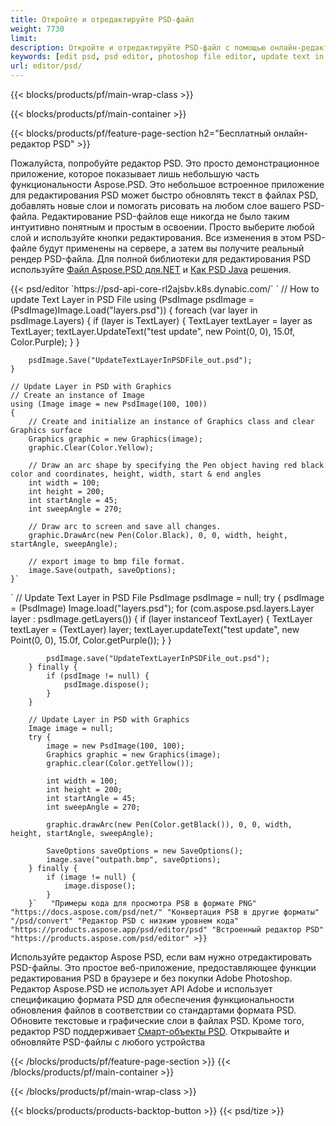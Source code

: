 ```yaml
---
title: Откройте и отредактируйте PSD-файл
weight: 7730
limit: 
description: Откройте и отредактируйте PSD-файл с помощью онлайн-редактора
keywords: [edit psd, psd editor, photoshop file editor, update text in psd, update psd, open psd, update text in psd]
url: editor/psd/
---
```


{{< blocks/products/pf/main-wrap-class >}}

{{< blocks/products/pf/main-container >}}

{{< blocks/products/pf/feature-page-section h2="Бесплатный онлайн-редактор PSD" >}}
<p>Пожалуйста, попробуйте редактор PSD. Это просто демонстрационное приложение, которое показывает лишь небольшую часть функциональности Aspose.PSD. Это небольшое встроенное приложение для редактирования PSD может быстро обновлять текст в файлах PSD, добавлять новые слои и помогать рисовать на любом слое вашего PSD-файла. Редактирование PSD-файлов еще никогда не было таким интуитивно понятным и простым в освоении. Просто выберите любой слой и используйте кнопки редактирования. Все изменения в этом PSD-файле будут применены на сервере, а затем вы получите реальный рендер PSD-файла. Для полной библиотеки для редактирования PSD используйте <a href="/psd/{{< lang-code >}}net">Файл Aspose.PSD для.NET</a> и <a href="/psd/{{< lang-code >}}java">Как PSD Java</a> решения. </p>
{{< psd/editor `https://psd-api-core-rl2ajsbv.k8s.dynabic.com/` 
`	// How to update Text Layer in PSD File
	using (PsdImage psdImage = (PsdImage)Image.Load("layers.psd"))
  	{
		foreach (var layer in psdImage.Layers)
		{
			if (layer is TextLayer)
			{
				TextLayer textLayer = layer as TextLayer;
				textLayer.UpdateText("test update", new Point(0, 0), 15.0f, Color.Purple);
			}
		}

		psdImage.Save("UpdateTextLayerInPSDFile_out.psd");
	}
	
	// Update Layer in PSD with Graphics
	// Create an instance of Image
	using (Image image = new PsdImage(100, 100))
	{
		// Create and initialize an instance of Graphics class and clear Graphics surface
		Graphics graphic = new Graphics(image);
		graphic.Clear(Color.Yellow);

		// Draw an arc shape by specifying the Pen object having red black color and coordinates, height, width, start & end angles                 
		int width = 100;
		int height = 200;
		int startAngle = 45;
		int sweepAngle = 270;

		// Draw arc to screen and save all changes.
		graphic.DrawArc(new Pen(Color.Black), 0, 0, width, height, startAngle, sweepAngle);

		// export image to bmp file format.
		image.Save(outpath, saveOptions);
	}` 
`       // Update Text Layer in PSD File
        PsdImage psdImage = null;
        try {
            psdImage = (PsdImage) Image.load("layers.psd");
            for (com.aspose.psd.layers.Layer layer : psdImage.getLayers()) {
                if (layer instanceof TextLayer) {
                    TextLayer textLayer = (TextLayer) layer;
                    textLayer.updateText("test update", new Point(0, 0), 15.0f, Color.getPurple());
                }
            }

            psdImage.save("UpdateTextLayerInPSDFile_out.psd");
        } finally {
            if (psdImage != null) {
                psdImage.dispose();
            }
        }

        // Update Layer in PSD with Graphics
        Image image = null;
        try {
            image = new PsdImage(100, 100);
            Graphics graphic = new Graphics(image);
            graphic.clear(Color.getYellow());

            int width = 100;
            int height = 200;
            int startAngle = 45;
            int sweepAngle = 270;

            graphic.drawArc(new Pen(Color.getBlack()), 0, 0, width, height, startAngle, sweepAngle);

            SaveOptions saveOptions = new SaveOptions();
            image.save("outpath.bmp", saveOptions);
        } finally {
            if (image != null) {
                image.dispose();
            }
        }`	 "Примеры кода для просмотра PSB в формате PNG"  "https://docs.aspose.com/psd/net/" "Конвертация PSB в другие форматы"  "/psd/convert" "Редактор PSD с низким уровнем кода" "https://products.aspose.app/psd/editor/psd" "Встроенный редактор PSD" "https://products.aspose.com/psd/editor" >}}
<p>Используйте редактор Aspose PSD, если вам нужно отредактировать PSD-файлы. Это простое веб-приложение, предоставляющее функции редактирования PSD в браузере и без покупки Adobe Photoshop. Редактор Aspose.PSD не использует API Adobe и использует спецификацию формата PSD для обеспечения функциональности обновления файлов в соответствии со стандартами формата PSD. Обновите текстовые и графические слои в файлах PSD. Кроме того, редактор PSD поддерживает <a href="https://reference.aspose.com/psd/net/aspose.psd.fileformats.psd.layers.smartobjects/smartobjectlayer/">Смарт-объекты PSD</a>. Открывайте и обновляйте PSD-файлы с любого устройства</p>

{{< /blocks/products/pf/feature-page-section >}}
{{< /blocks/products/pf/main-container >}}


{{< /blocks/products/pf/main-wrap-class >}}

{{< blocks/products/products-backtop-button >}}
{{< psd/tize >}}
